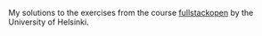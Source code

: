 My solutions to the exercises from the course [fullstackopen](https://fullstackopen.com/en) by the University of Helsinki.
